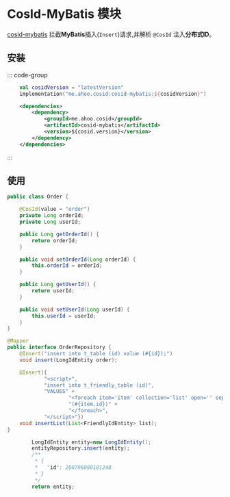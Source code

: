 # CosId-MyBatis 模块

[cosid-mybatis](https://github.com/Ahoo-Wang/CosId/tree/main/cosid-mybatis) 拦截**MyBatis**插入(`Insert`)请求,并解析 `@CosId` 注入**分布式ID**。

## 安装

::: code-group
```kotlin [Gradle(Kotlin)]
    val cosidVersion = "latestVersion"
    implementation("me.ahoo.cosid:cosid-mybatis:${cosidVersion}")
```
```xml [Maven]
    <dependencies>
        <dependency>
            <groupId>me.ahoo.cosid</groupId>
            <artifactId>cosid-mybatis</artifactId>
            <version>${cosid.version}</version>
        </dependency>
    </dependencies>
```
:::

## 使用

```java
public class Order {

    @CosId(value = "order")
    private Long orderId;
    private Long userId;

    public Long getOrderId() {
        return orderId;
    }

    public void setOrderId(Long orderId) {
        this.orderId = orderId;
    }

    public Long getUserId() {
        return userId;
    }

    public void setUserId(Long userId) {
        this.userId = userId;
    }
}
```

```java
@Mapper
public interface OrderRepository {
    @Insert("insert into t_table (id) value (#{id});")
    void insert(LongIdEntity order);

    @Insert({
            "<script>",
            "insert into t_friendly_table (id)",
            "VALUES" +
                    "<foreach item='item' collection='list' open='' separator=',' close=''>" +
                    "(#{item.id})" +
                    "</foreach>",
            "</script>"})
    void insertList(List<FriendlyIdEntity> list);
}
```

```java
        LongIdEntity entity=new LongIdEntity();
        entityRepository.insert(entity);
        /**
         * {
         *   "id": 208796080181248
         * }
         */
        return entity;
```
